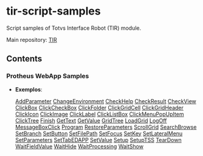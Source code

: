 # tir-script-samples

Script samples of Totvs Interface Robot (TIR) module.

Main repository: [TIR](https://github.com/totvs/tir)

## Contents

### Protheus WebApp Samples

- **Exemplos**: 

    [AddParameter](Modules/SIGAACD/ACDA010TESTCASE.py)
    [ChangeEnvironment]()
    [CheckHelp](Modules/SIGACTB/CTBA011TESTCASE.py)
    [CheckResult](Modules/SIGAAGR/OGC010TESTCASE.py)
    [CheckView](Modules/SIGACTB/CTBA200TESTCASE.py)
    [ClickBox](Modules/SIGAATF/ATFA110TESTCASE.py)
    [ClickCheckBox]()
    [ClickFolder]()
    [ClickGridCell]()
    [ClickGridHeader]()
    [ClickIcon]()
    [ClickImage]()
    [ClickLabel]()
    [ClickListBox]()
    [ClickMenuPopUpItem]()
    [ClickTree]()
    [Finish]()
    [GetText]()
    [GetValue]()
    [GridTree]()
    [LoadGrid]()
    [LogOff]()
    [MessageBoxClick]()
    [Program]()
    [RestoreParameters]()
    [ScrollGrid]()
    [SearchBrowse]()
    [SetBranch]()
    [SetButton]()
    [SetFilePath]()
    [SetFocus]()
    [SetKey]()
    [SetLateralMenu]()
    [SetParameters]()
    [SetTabEDAPP]()
    [SetValue]()
    [Setup]()
    [SetupTSS]()
    [TearDown]()
    [WaitFieldValue]()
    [WaitHide]()
    [WaitProcessing]()
    [WaitShow]()